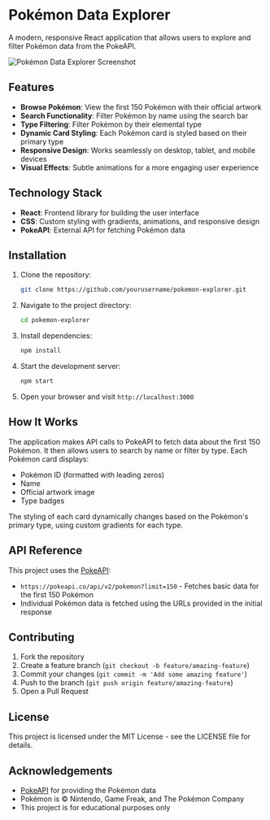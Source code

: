 # Pokémon Data Explorer

A modern, responsive React application that allows users to explore and filter Pokémon data from the PokeAPI.

![Pokémon Data Explorer Screenshot](https://via.placeholder.com/800x450)

## Features

- **Browse Pokémon**: View the first 150 Pokémon with their official artwork
- **Search Functionality**: Filter Pokémon by name using the search bar
- **Type Filtering**: Filter Pokémon by their elemental type
- **Dynamic Card Styling**: Each Pokémon card is styled based on their primary type
- **Responsive Design**: Works seamlessly on desktop, tablet, and mobile devices
- **Visual Effects**: Subtle animations for a more engaging user experience

## Technology Stack

- **React**: Frontend library for building the user interface
- **CSS**: Custom styling with gradients, animations, and responsive design
- **PokeAPI**: External API for fetching Pokémon data

## Installation

1. Clone the repository:
   ```bash
   git clone https://github.com/yourusername/pokemon-explorer.git
   ```

2. Navigate to the project directory:
   ```bash
   cd pokemon-explorer
   ```

3. Install dependencies:
   ```bash
   npm install
   ```

4. Start the development server:
   ```bash
   npm start
   ```

5. Open your browser and visit `http://localhost:3000`



## How It Works

The application makes API calls to PokeAPI to fetch data about the first 150 Pokémon. It then allows users to search by name or filter by type. Each Pokémon card displays:

- Pokémon ID (formatted with leading zeros)
- Name
- Official artwork image
- Type badges

The styling of each card dynamically changes based on the Pokémon's primary type, using custom gradients for each type.

## API Reference

This project uses the [PokeAPI](https://pokeapi.co/):
- `https://pokeapi.co/api/v2/pokemon?limit=150` - Fetches basic data for the first 150 Pokémon
- Individual Pokémon data is fetched using the URLs provided in the initial response

## Contributing

1. Fork the repository
2. Create a feature branch (`git checkout -b feature/amazing-feature`)
3. Commit your changes (`git commit -m 'Add some amazing feature'`)
4. Push to the branch (`git push origin feature/amazing-feature`)
5. Open a Pull Request

## License

This project is licensed under the MIT License - see the LICENSE file for details.

## Acknowledgements

- [PokeAPI](https://pokeapi.co/) for providing the Pokémon data
- Pokémon is © Nintendo, Game Freak, and The Pokémon Company
- This project is for educational purposes only
